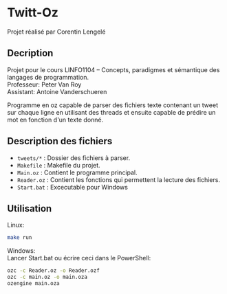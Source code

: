 # Twitt-Oz

Projet réalisé par Corentin Lengelé

## Decription
Projet pour le cours LINFO1104 – Concepts, paradigmes et sémantique des langages de programmation.  
Professeur: Peter Van Roy  
Assistant:  Antoine Vanderschueren

Programme en oz capable de parser des fichiers texte contenant un tweet sur chaque ligne en utilisant des threads et ensuite capable de prédire un mot en fonction d'un texte donné.

## Description des fichiers

- `tweets/*`  : Dossier des fichiers à parser.
- `Makefile`  : Makefile du projet.
- `Main.oz`   : Contient le programme principal.
- `Reader.oz` : Contient les fonctions qui permettent la lecture des fichiers.
- `Start.bat` : Excecutable pour Windows

## Utilisation
Linux: 
```bash
make run
```

Windows:  
Lancer Start.bat ou écrire ceci dans le PowerShell:
```bash
ozc -c Reader.oz -o Reader.ozf
ozc -c main.oz -o main.oza
ozengine main.oza
```  
